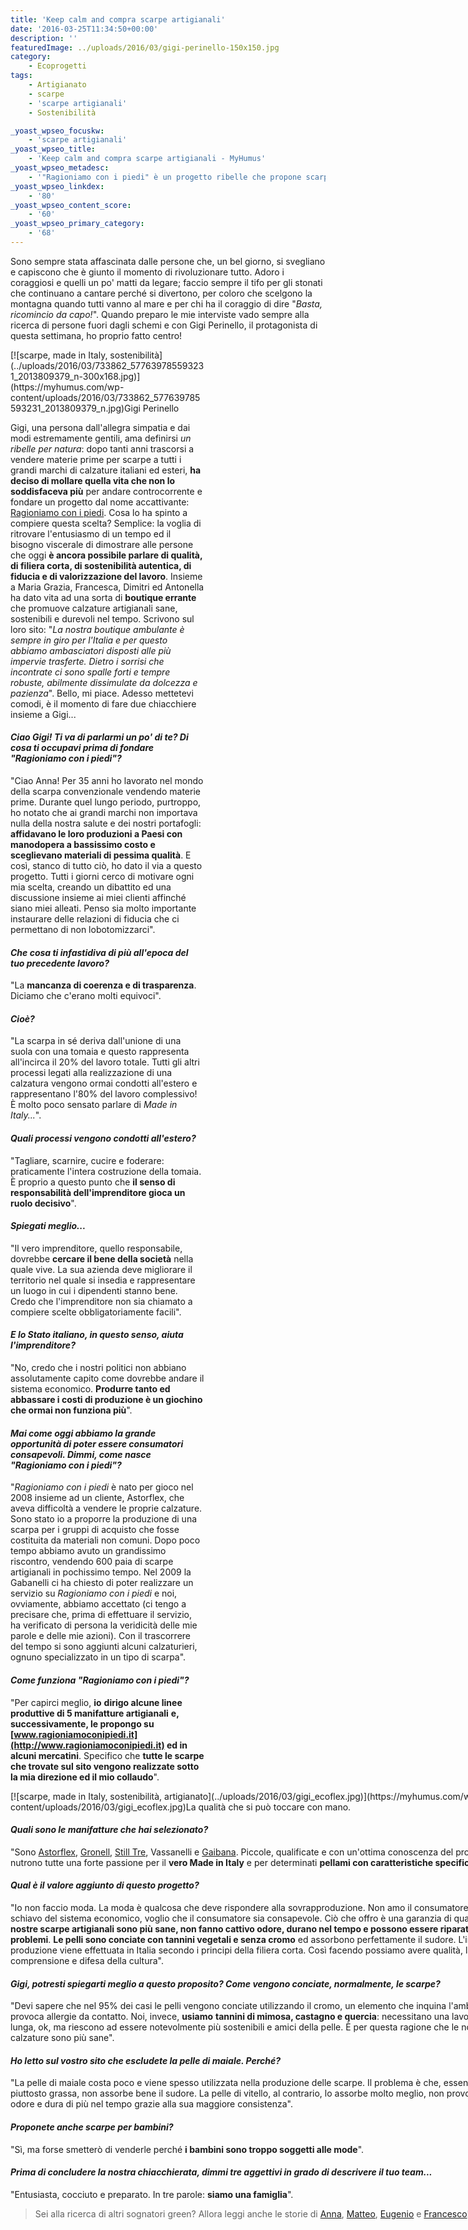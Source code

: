 ```yaml
---
title: 'Keep calm and compra scarpe artigianali'
date: '2016-03-25T11:34:50+00:00'
description: ''
featuredImage: ../uploads/2016/03/gigi-perinello-150x150.jpg
category:
    - Ecoprogetti
tags:
    - Artigianato
    - scarpe
    - 'scarpe artigianali'
    - Sostenibilità

_yoast_wpseo_focuskw:
    - 'scarpe artigianali'
_yoast_wpseo_title:
    - 'Keep calm and compra scarpe artigianali - MyHumus'
_yoast_wpseo_metadesc:
    - '"Ragioniamo con i piedi" è un progetto ribelle che propone scarpe artigianali sane, durevoli nel tempo e amiche dell''ambiente.'
_yoast_wpseo_linkdex:
    - '80'
_yoast_wpseo_content_score:
    - '60'
_yoast_wpseo_primary_category:
    - '68'
---
```



Sono sempre stata affascinata dalle persone che, un bel giorno, si svegliano e capiscono che è giunto il momento di rivoluzionare tutto.
Adoro i coraggiosi e quelli un po' matti da legare; faccio sempre il tifo per gli stonati che continuano a cantare perché si divertono, per coloro che scelgono la montagna quando tutti vanno al mare e per chi ha il coraggio di dire "*Basta, ricomincio da capo!*".
Quando preparo le mie interviste vado sempre alla ricerca di persone fuori dagli schemi e con Gigi Perinello, il protagonista di questa settimana, ho proprio fatto centro!

<div class="wp-caption alignright" id="attachment_2758" style="width: 310px">[![scarpe, made in Italy, sostenibilità](../uploads/2016/03/733862_577639785593231_2013809379_n-300x168.jpg)](https://myhumus.com/wp-content/uploads/2016/03/733862_577639785593231_2013809379_n.jpg)Gigi Perinello

Gigi, una persona dall'allegra simpatia e dai modi estremamente gentili, ama definirsi *un ribelle per natura*: dopo tanti anni trascorsi a vendere materie prime per scarpe a tutti i grandi marchi di calzature italiani ed esteri, **ha deciso di mollare quella vita che non lo soddisfaceva più** per andare controcorrente e fondare un progetto dal nome accattivante: [Ragioniamo con i piedi](http://www.ragioniamoconipiedi.it/it).
Cosa lo ha spinto a compiere questa scelta? Semplice: la voglia di ritrovare l'entusiasmo di un tempo ed il bisogno viscerale di dimostrare alle persone che oggi **è ancora possibile parlare di qualità, di filiera corta, di sostenibilità autentica, di fiducia e di valorizzazione del lavoro**.
Insieme a Maria Grazia, Francesca, Dimitri ed Antonella ha dato vita ad una sorta di **boutique errante** che promuove calzature artigianali sane, sostenibili e durevoli nel tempo.
Scrivono sul loro sito: "*La nostra boutique ambulante è sempre in giro per l'Italia e per questo abbiamo ambasciatori disposti alle più impervie trasferte. Dietro i sorrisi che incontrate ci sono spalle forti e tempre robuste, abilmente dissimulate da dolcezza e pazienza*". Bello, mi piace.
Adesso mettetevi comodi, è il momento di fare due chiacchiere insieme a Gigi...

#### *Ciao Gigi! Ti va di parlarmi un po' di te? Di cosa ti occupavi prima di fondare "Ragioniamo con i piedi"?*

"Ciao Anna! Per 35 anni ho lavorato nel mondo della scarpa convenzionale vendendo materie prime. Durante quel lungo periodo, purtroppo, ho notato che ai grandi marchi non importava nulla della nostra salute e dei nostri portafogli: **affidavano le loro produzioni a Paesi con manodopera a bassissimo costo e sceglievano materiali di pessima qualità**. E così, stanco di tutto ciò, ho dato il via a questo progetto.
Tutti i giorni cerco di motivare ogni mia scelta, creando un dibattito ed una discussione insieme ai miei clienti affinché siano miei alleati.
Penso sia molto importante instaurare delle relazioni di fiducia che ci permettano di non lobotomizzarci".

#### *Che cosa ti infastidiva di più all'epoca del tuo precedente lavoro?*

"La **mancanza di coerenza e di trasparenza**. Diciamo che c'erano molti equivoci".

#### *Cioè?*

"La scarpa in sé deriva dall'unione di una suola con una tomaia e questo rappresenta all'incirca il 20% del lavoro totale. Tutti gli altri processi legati alla realizzazione di una calzatura vengono ormai condotti all'estero e rappresentano l'80% del lavoro complessivo! È molto poco sensato parlare di *Made in Italy...*".

#### *Quali processi vengono condotti all'estero?*

"Tagliare, scarnire, cucire e foderare: praticamente l'intera costruzione della tomaia. È proprio a questo punto che **il senso di responsabilità dell'imprenditore gioca un ruolo decisivo**".

#### *Spiegati meglio...*

"Il vero imprenditore, quello responsabile, dovrebbe **cercare il bene della società** nella quale vive. La sua azienda deve migliorare il territorio nel quale si insedia e rappresentare un luogo in cui i dipendenti stanno bene.
Credo che l'imprenditore non sia chiamato a compiere scelte obbligatoriamente facili".

#### *E lo Stato italiano, in questo senso, aiuta l'imprenditore?*

"No, credo che i nostri politici non abbiano assolutamente capito come dovrebbe andare il sistema economico. **Produrre tanto ed abbassare i costi di produzione è un giochino che ormai non funziona più**".

#### *Mai come oggi abbiamo la grande opportunità di poter essere consumatori consapevoli. Dimmi, come nasce "Ragioniamo con i piedi"?*

"*Ragioniamo con i piedi* è nato per gioco nel 2008 insieme ad un cliente, Astorflex, che aveva difficoltà a vendere le proprie calzature. Sono stato io a proporre la produzione di una scarpa per i gruppi di acquisto che fosse costituita da materiali non comuni.
Dopo poco tempo abbiamo avuto un grandissimo riscontro, vendendo 600 paia di scarpe artigianali in pochissimo tempo.
Nel 2009 la Gabanelli ci ha chiesto di poter realizzare un servizio su *Ragioniamo con i piedi* e noi, ovviamente, abbiamo accettato (ci tengo a precisare che, prima di effettuare il servizio, ha verificato di persona la veridicità delle mie parole e delle mie azioni).
Con il trascorrere del tempo si sono aggiunti alcuni calzaturieri, ognuno specializzato in un tipo di scarpa".

#### *Come funziona "Ragioniamo con i piedi"?*

"Per capirci meglio, **io** **dirigo alcune linee produttive di 5 manifatture artigianali** **e, successivamente, le propongo su [www.ragioniamoconipiedi.it](http://www.ragioniamoconipiedi.it) ed in alcuni mercatini**. Specifico che **tutte le scarpe che trovate sul sito vengono realizzate sotto la mia direzione ed il mio collaudo**".

<div class="wp-caption aligncenter" id="attachment_2759" style="width: 810px">[![scarpe, made in Italy, sostenibilità, artigianato](../uploads/2016/03/gigi_ecoflex.jpg)](https://myhumus.com/wp-content/uploads/2016/03/gigi_ecoflex.jpg)La qualità che si può toccare con mano.

#### *Quali sono le manifatture che hai selezionato?*

"Sono [Astorflex](http://www.astorflex.it), [Gronell](http://www.gronell.it), [Still Tre](http://www.esseutesse.it), Vassanelli e [Gaibana](http://www.gaibana.it). Piccole, qualificate e con un'ottima conoscenza del prodotto, nutrono tutte una forte passione per il **vero Made in Italy** e per determinati **pellami con caratteristiche specifiche**".

#### *Qual è il valore aggiunto di questo progetto?*

"Io non faccio moda. La moda è qualcosa che deve rispondere alla sovrapproduzione.
Non amo il consumatore che è schiavo del sistema economico, voglio che il consumatore sia consapevole.
Ciò che offro è una garanzia di qualità: **le nostre scarpe artigianali sono più sane, non fanno cattivo odore, durano nel tempo e possono essere riparate senza problemi**.
**Le pelli sono conciate con tannini vegetali e senza cromo** ed assorbono perfettamente il sudore. L'intera produzione viene effettuata in Italia secondo i principi della filiera corta.
Così facendo possiamo avere qualità, lavoro, comprensione e difesa della cultura".

#### *Gigi, potresti spiegarti meglio a questo proposito? Come vengono conciate, normalmente, le scarpe?*

"Devi sapere che nel 95% dei casi le pelli vengono conciate utilizzando il cromo, un elemento che inquina l'ambiente e provoca allergie da contatto.
Noi, invece, **usiamo** **tannini di mimosa, castagno e quercia**: necessitano una lavorazione più lunga, ok, ma riescono ad essere notevolmente più sostenibili e amici della pelle. È per questa ragione che le nostre calzature sono più sane".

#### *Ho letto sul vostro sito che escludete la pelle di maiale. Perché?* 

"La pelle di maiale costa poco e viene spesso utilizzata nella produzione delle scarpe. Il problema è che, essendo piuttosto grassa, non assorbe bene il sudore. La pelle di vitello, al contrario, lo assorbe molto meglio, non provoca cattivo odore e dura di più nel tempo grazie alla sua maggiore consistenza".

#### *Proponete anche scarpe per bambini?*

"Sì, ma forse smetterò di venderle perché **i bambini sono troppo soggetti alle mode**".

#### *Prima di concludere la nostra chiacchierata, dimmi tre aggettivi in grado di descrivere il tuo team...*

"Entusiasta, cocciuto e preparato. In tre parole: **siamo una famiglia**".

> Sei alla ricerca di altri sognatori green? Allora leggi anche le storie di [Anna](https://myhumus.com/casa-passiva/), [Matteo](https://myhumus.com/vallescuria-agricoltura-solidale/), [Eugenio](https://myhumus.com/alveare-che-dice-si-km-zero/) e [Francesco](https://myhumus.com/essere-animali-attivismo/)!

